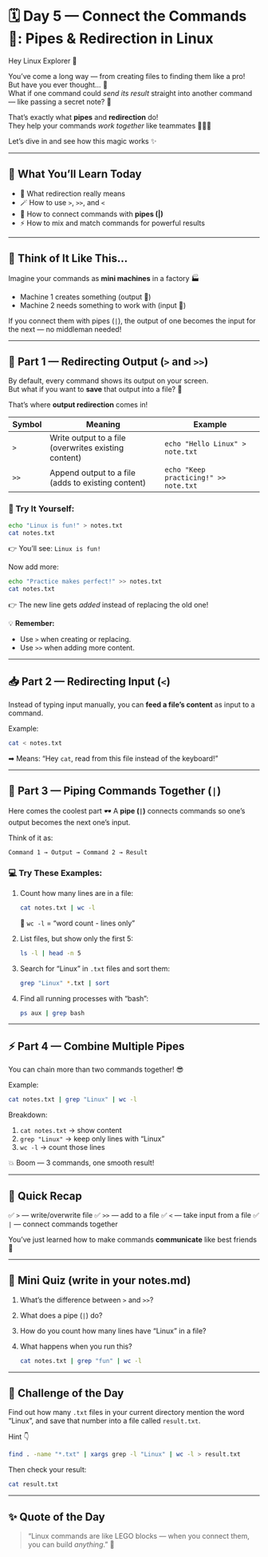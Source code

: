 # 🗓️ **Day 5 — Connect the Commands 🔁: Pipes & Redirection in Linux**

Hey Linux Explorer 👋  

You’ve come a long way — from creating files to finding them like a pro!  
But have you ever thought… 🤔  
What if one command could *send its result* straight into another command — like passing a secret note? 💌  

That’s exactly what **pipes** and **redirection** do!  
They help your commands *work together* like teammates 🧑‍🤝‍🧑  

Let’s dive in and see how this magic works ✨  

---

## 🌟 What You’ll Learn Today
- 🎯 What redirection really means  
- 🪄 How to use `>`, `>>`, and `<`  
- 🔗 How to connect commands with **pipes (|)**  
- ⚡ How to mix and match commands for powerful results  

---

## 🧩 Think of It Like This...

Imagine your commands as **mini machines** in a factory 🏭  

- Machine 1 creates something (output 🧃)  
- Machine 2 needs something to work with (input 🧠)  

If you connect them with pipes (`|`), the output of one becomes the input for the next — no middleman needed!  

---

## 🧭 Part 1 — Redirecting Output (`>` and `>>`)

By default, every command shows its output on your screen.  
But what if you want to **save** that output into a file? 💾  

That’s where **output redirection** comes in!

| Symbol | Meaning | Example |
|---------|----------|----------|
| `>` | Write output to a file (overwrites existing content) | `echo "Hello Linux" > note.txt` |
| `>>` | Append output to a file (adds to existing content) | `echo "Keep practicing!" >> note.txt` |

### 🧪 Try It Yourself:
```bash
echo "Linux is fun!" > notes.txt
cat notes.txt
````

👉 You’ll see: `Linux is fun!`

Now add more:

```bash
echo "Practice makes perfect!" >> notes.txt
cat notes.txt
```

👉 The new line gets *added* instead of replacing the old one!

💡 **Remember:**

* Use `>` when creating or replacing.
* Use `>>` when adding more content.

---

## 📥 Part 2 — Redirecting Input (`<`)

Instead of typing input manually, you can **feed a file’s content** as input to a command.

Example:

```bash
cat < notes.txt
```

➡ Means: “Hey `cat`, read from this file instead of the keyboard!”

---

## 🔗 Part 3 — Piping Commands Together (`|`)

Here comes the coolest part 🕶️
A **pipe (`|`)** connects commands so one’s output becomes the next one’s input.

Think of it as:

```
Command 1 → Output → Command 2 → Result
```

### 💻 Try These Examples:

1. Count how many lines are in a file:

   ```bash
   cat notes.txt | wc -l
   ```

   🧮 `wc -l` = “word count - lines only”

2. List files, but show only the first 5:

   ```bash
   ls -l | head -n 5
   ```

3. Search for “Linux” in `.txt` files and sort them:

   ```bash
   grep "Linux" *.txt | sort
   ```

4. Find all running processes with “bash”:

   ```bash
   ps aux | grep bash
   ```

---

## ⚡ Part 4 — Combine Multiple Pipes

You can chain more than two commands together! 😎

Example:

```bash
cat notes.txt | grep "Linux" | wc -l
```

Breakdown:

1. `cat notes.txt` → show content
2. `grep "Linux"` → keep only lines with “Linux”
3. `wc -l` → count those lines

💥 Boom — 3 commands, one smooth result!

---

## 🧠 Quick Recap

✅ `>` — write/overwrite file
✅ `>>` — add to a file
✅ `<` — take input from a file
✅ `|` — connect commands together

You’ve just learned how to make commands **communicate** like best friends 🤝

---

## 💬 Mini Quiz (write in your notes.md)

1. What’s the difference between `>` and `>>`?
2. What does a pipe (`|`) do?
3. How do you count how many lines have “Linux” in a file?
4. What happens when you run this?

   ```bash
   cat notes.txt | grep "fun" | wc -l
   ```

---

## 💪 Challenge of the Day

Find out how many `.txt` files in your current directory mention the word “Linux”,
and save that number into a file called `result.txt`.

Hint 👇

```bash
find . -name "*.txt" | xargs grep -l "Linux" | wc -l > result.txt
```

Then check your result:

```bash
cat result.txt
```

---

## ✨ Quote of the Day

> “Linux commands are like LEGO blocks — when you connect them, you can build *anything*.” 🧱


